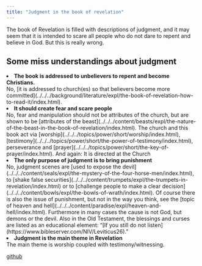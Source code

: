 ```yaml
---
title: "Judgment in the book of revelation"
---
```



The book of Revelation is filled with descriptions of judgment, and it may seem that it is intended to scare all people who do not dare to repent and believe in God. But this is really wrong.


## Some miss understandings about judgment

<a name="1ae8"></a>
<li id="5f56"><strong>The book is addressed to unbelievers to repent and become Christians.</strong><br/>No, [it is addressed to church(es) so that believers become more committed](../../../background/literature/expl/the-book-of-revelation-how-to-read-it/index.html).</li><li id="36e2"><strong>It should create fear and scare people</strong><br/>No, fear and manipulation should not be attributes of the church, but are shown to be [attributes of the beast](../../../content/beasts/expl/the-nature-of-the-beast-in-the-book-of-revelation/index.html). The church and this book act via [worship](../../../topics/power/short/worship/index.html), [testimony](../../../topics/power/short/the-power-of-testimony/index.html), perseverance and [prayer](../../../topics/power/short/the-key-of-prayer/index.html). And again: It is directed at the Church</li><li id="1b48"><strong>The only purpose of judgment is to bring punishment</strong><br/>No, judgment scenes are [used to expose the devil](../../../content/seals/expl/the-mystery-of-the-four-horse-men/index.html), to [shake false securities](../../../content/trumpets/expl/the-trumpets-in-revelation/index.html) or to [challenge people to make a clear decision](../../../content/bowls/expl/the-bowls-of-wrath/index.html). Of course there is also the issue of punishment, but not in the way you think, see the [topic of heaven and hell](../../../content/paradise/expl/heaven-and-hell/index.html). Furthermore in many cases the cause is not God, but demons or the devil. Also in the Old Testament, the blessings and curses are listed as an educational element: “[If you still do not listen](https://www.bibleserver.com/NIV/Leviticus26).”</li><li id="f2f2"><strong>Judgment is the main theme in Revelation</strong><br/>The main theme is worship coupled with testimony/witnessing.</li>






[github](https://github.com/revelation-today/revelation-today/blob/main/exampleSite/content/docs/topics/power/short/judgment-in-the-book-of-revelation.md)
